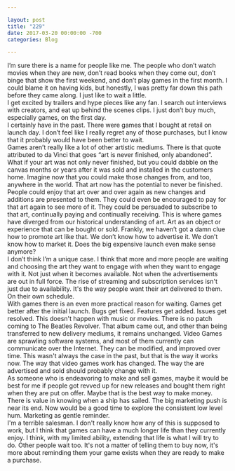 ```yaml
---

layout: post  
title: "229"  
date: 2017-03-20 00:00:00 -700  
categories: Blog

---
```


I’m sure there is a name for people like me. The people who don’t watch movies when they are new, don’t read books when they come out, don’t binge that show the first weekend, and don’t play games in the first month. I could blame it on having kids, but honestly, I was pretty far down this path before they came along. I just like to wait a little.  
I get excited by trailers and hype pieces like any fan. I search out interviews with creators, and eat up behind the scenes clips. I just don’t buy much, especially games, on the first day.   
I certainly have in the past. There were games that I bought at retail on launch day. I don’t feel like I really regret any of those purchases, but I know that it probably would have been better to wait.  
Games aren’t really like a lot of other artistic mediums. There is that quote attributed to da Vinci that goes “art is never finished, only abandoned”. What if your art was not only never finished, but you could dabble on the canvas months or years after it was sold and installed in the customers home. Imagine now that you could make those changes from, and too, anywhere in the world. That art now has the potential to never be finished. People could enjoy that art over and over again as new changes and additions are presented to them. They could even be encouraged to pay for that art again to see more of it. They could be persuaded to subscribe to that art, continually paying and continually receiving. This is where games have diverged from our historical understanding of art. Art as an object or experience that can be bought or sold. Frankly, we haven’t got a damn clue how to promote art like that. We don’t know how to advertise it. We don’t know how to market it. Does the big expensive launch even make sense anymore?  
I don’t think I’m a unique case. I think that more and more people are waiting and choosing the art they want to engage with when they want to engage with it. Not just when it becomes available. Not when the advertisements are out in full force. The rise of streaming and subscription services isn't just due to availability. It's the way people want their art delivered to them. On their own schedule.  
With games there is an even more practical reason for waiting. Games get better after the initial launch. Bugs get fixed. Features get added. Issues get resolved. This doesn't happen with music or movies. There is no patch coming to The Beatles Revolver. That album came out, and other than being transferred to new delivery mediums, it remains unchanged. Video Games are sprawling software systems, and most of them currently can communicate over the Internet. They can be modified, and improved over time. This wasn't always the case in the past, but that is the way it works now. The way that video games work has changed. The way the are advertised and sold should probably change with it.  
As someone who is endeavoring to make and sell games, maybe it would be best for me if people got revved up for new releases and bought them right when they are put on offer. Maybe that is the best way to make money. There is value in knowing when a ship has sailed. The big marketing push is near its end. Now would be a good time to explore the consistent low level hum. Marketing as gentle reminder.  
I'm a terrible salesman. I don't really know how any of this is supposed to work, but I think that games can have a much longer life than they currently enjoy. I think, with my limited ability, extending that life is what I will try to do. Other people wait too. It's not a matter of telling them to buy now, it's more about reminding them your game exists when they are ready to make a purchase.

